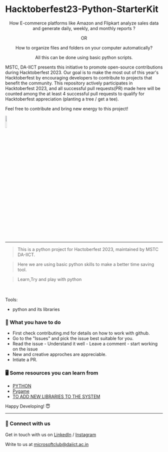 # Hacktoberfest23-Python-StarterKit
<p align="center">
How E-commerce platforms like Amazon and Flipkart analyze sales data and generate daily, weekly, and monthly reports ?
</p>
<p align="center">
OR
</p>
<p align="center">
How to organize files and folders on your computer automatically?
</p>
<p align="center">
All this can be done using basic python scripts. 
</p>

MSTC, DA-IICT presents this initiative to promote open-source contributions during Hacktoberfest 2023. Our goal is to make the most out of this year's Hacktoberfest by encouraging developers to contribute to projects that benefit the community. This repository actively participates in Hacktoberfest 2023, and all successful pull requests(PR) made here will be counted among the at least 4 successful pull requests to qualify for Hacktoberfest appreciation (planting a tree / get a tee).

Feel free to contribute and bring new energy to this project!

<img src="https://camo.githubusercontent.com/b3076f833d2e466429e85b8213d86f1d67130a1d1d5fde98d712738aeed0f4d5/68747470733a2f2f7265732e636c6f7564696e6172792e636f6d2f6462767976666536312f696d6167652f75706c6f61642f76313631393739393234312f436963616461253230333330313a2532305265696e76656e7465642f4d5354435f66666d6f39762e706e67" width="10%">

---

>This is a python project for Hactoberfest 2023, maintained by MSTC DA-IICT.

>Here we are using basic python skills to make a better time saving tool.

>Learn,Try and play with python

<br><br>
Tools:
* python and its libraries


### :dart: What you have to do
* First check contributing.md for details on how to work with github.
* Go to the "Issues" and pick the issue best suitable for you. 
* Read the issue - Understand it well - Leave a comment - start working on the issue
* New and creative approches are appreciable.
* Intiate a PR.

### :desktop_computer: Some resources you can learn from
  * [PYTHON](https://docs.python.org/3/)
  * [Pygame](https://www.pygame.org/docs/)
  * [TO ADD NEW LIBRARIES TO THE SYSTEM](https://pip.pypa.io/en/stable/getting-started/)
  
Happy Developing! :innocent:

---

### 🔗 Connect with us
Get in touch with us on [LinkedIn](https://www.linkedin.com/company/microsoft-student-technical-club-da-iict/) / [Instagram](https://www.instagram.com/mstc.daiict/)

Write to us at microsoftclub@daiict.ac.in

